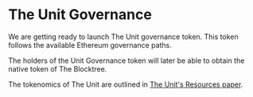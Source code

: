 # The Unit Governance

We are getting ready to launch The Unit governance token. This token follows the available Ethereum governance paths.

The holders of the Unit Governance token will later be able to obtain the native token of The Blocktree.

The tokenomics of The Unit are outlined in [The Unit's Resources paper](https://github.com/toknowwhy/the-unit-resources-paper/blob/main/the-unit-resources-paper.pdf).&#x20;
